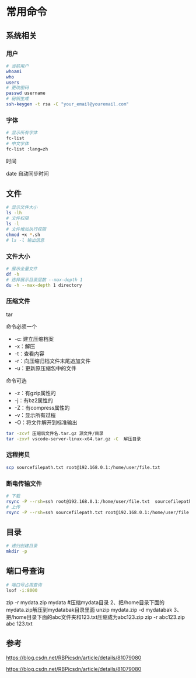 # 常用命令

## 系统相关

### 用户

```sh
# 当前用户
whoami 
who
users
# 更改密码
passwd username
# 秘钥生成
ssh-keygen -t rsa -C "your_email@youremail.com"
```

### 字体

```sh
# 显示所有字体
fc-list 
# 中文字体
fc-list :lang=zh 
```

时间

date 自动同步时间

## 文件

```sh
# 显示文件大小
ls -lh
# 文件权限
ls -l
# 文件增加执行权限
chmod +x *.sh
# ls -l 输出信息
```

### 文件大小

```sh
# 展示全量文件
df -h
# 选择展示目录层数 --max-depth 1
du -h --max-depth 1 directory
```



### 压缩文件

tar

命令必须一个

- -c: 建立压缩档案
- -x：解压
- -t：查看内容
- -r：向压缩归档文件末尾追加文件
- -u：更新原压缩包中的文件

命令可选

- -z：有gzip属性的
- -j：有bz2属性的
- -Z：有compress属性的
- -v：显示所有过程
- -O：将文件解开到标准输出

```sh
tar -zcvf 压缩后文件名.tar.gz 源文件/目录
tar -zxvf vscode-server-linux-x64.tar.gz -C  解压目录
```



### 远程拷贝

```sh
scp sourcefilepath.txt root@192.168.0.1:/home/user/file.txt
```



### 断电传输文件

```sh
# 下载
rsync -P --rsh=ssh root@192.168.0.1:/home/user/file.txt  sourcefilepath.txt
# 上传
rsync -P --rsh=ssh sourcefilepath.txt root@192.168.0.1:/home/user/file.txt  
```



## 目录

```sh
# 递归创建目录
mkdir -p
```

## 端口号查询

```sh
# 端口号占用查询
lsof -i:8000
```

zip -r mydata.zip mydata #压缩mydata目录
2、把/home目录下面的mydata.zip解压到mydatabak目录里面
unzip mydata.zip -d mydatabak
3、把/home目录下面的abc文件夹和123.txt压缩成为abc123.zip
zip -r abc123.zip abc 123.txt

## 参考

https://blog.csdn.net/RBPicsdn/article/details/81079080  

https://blog.csdn.net/RBPicsdn/article/details/81079080